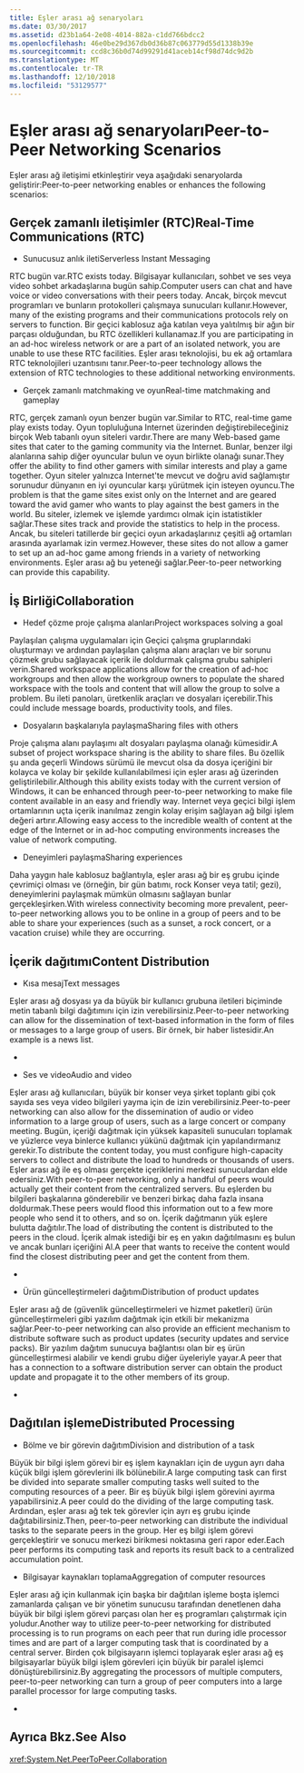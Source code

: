 ```yaml
---
title: Eşler arası ağ senaryoları
ms.date: 03/30/2017
ms.assetid: d23b1a64-2e08-4014-882a-c1dd766bdcc2
ms.openlocfilehash: 46e0be29d367db0d36b87c063779d55d1338b39e
ms.sourcegitcommit: ccd8c36b0d74d99291d41aceb14cf98d74dc9d2b
ms.translationtype: MT
ms.contentlocale: tr-TR
ms.lasthandoff: 12/10/2018
ms.locfileid: "53129577"
---
```

# <a name="peer-to-peer-networking-scenarios"></a><span data-ttu-id="b950c-102">Eşler arası ağ senaryoları</span><span class="sxs-lookup"><span data-stu-id="b950c-102">Peer-to-Peer Networking Scenarios</span></span>
<span data-ttu-id="b950c-103">Eşler arası ağ iletişimi etkinleştirir veya aşağıdaki senaryolarda geliştirir:</span><span class="sxs-lookup"><span data-stu-id="b950c-103">Peer-to-peer networking enables or enhances the following scenarios:</span></span>  
  
## <a name="real-time-communications-rtc"></a><span data-ttu-id="b950c-104">Gerçek zamanlı iletişimler (RTC)</span><span class="sxs-lookup"><span data-stu-id="b950c-104">Real-Time Communications (RTC)</span></span>  
  
-   <span data-ttu-id="b950c-105">Sunucusuz anlık ileti</span><span class="sxs-lookup"><span data-stu-id="b950c-105">Serverless Instant Messaging</span></span>  
  
 <span data-ttu-id="b950c-106">RTC bugün var.</span><span class="sxs-lookup"><span data-stu-id="b950c-106">RTC exists today.</span></span> <span data-ttu-id="b950c-107">Bilgisayar kullanıcıları, sohbet ve ses veya video sohbet arkadaşlarına bugün sahip.</span><span class="sxs-lookup"><span data-stu-id="b950c-107">Computer users can chat and have voice or video conversations with their peers today.</span></span> <span data-ttu-id="b950c-108">Ancak, birçok mevcut programları ve bunların protokolleri çalışmaya sunucuları kullanır.</span><span class="sxs-lookup"><span data-stu-id="b950c-108">However, many of the existing programs and their communications protocols rely on servers to function.</span></span> <span data-ttu-id="b950c-109">Bir geçici kablosuz ağa katılan veya yalıtılmış bir ağın bir parçası olduğundan, bu RTC özellikleri kullanamaz.</span><span class="sxs-lookup"><span data-stu-id="b950c-109">If you are participating in an ad-hoc wireless network or are a part of an isolated network, you are unable to use these RTC facilities.</span></span> <span data-ttu-id="b950c-110">Eşler arası teknolojisi, bu ek ağ ortamlara RTC teknolojileri uzantısını tanır.</span><span class="sxs-lookup"><span data-stu-id="b950c-110">Peer-to-peer technology allows the extension of RTC technologies to these additional networking environments.</span></span>  
  
-   <span data-ttu-id="b950c-111">Gerçek zamanlı matchmaking ve oyun</span><span class="sxs-lookup"><span data-stu-id="b950c-111">Real-time matchmaking and gameplay</span></span>  
  
 <span data-ttu-id="b950c-112">RTC, gerçek zamanlı oyun benzer bugün var.</span><span class="sxs-lookup"><span data-stu-id="b950c-112">Similar to RTC, real-time game play exists today.</span></span> <span data-ttu-id="b950c-113">Oyun topluluğuna Internet üzerinden değiştirebileceğiniz birçok Web tabanlı oyun siteleri vardır.</span><span class="sxs-lookup"><span data-stu-id="b950c-113">There are many Web-based game sites that cater to the gaming community via the Internet.</span></span> <span data-ttu-id="b950c-114">Bunlar, benzer ilgi alanlarına sahip diğer oyuncular bulun ve oyun birlikte olanağı sunar.</span><span class="sxs-lookup"><span data-stu-id="b950c-114">They offer the ability to find other gamers with similar interests and play a game together.</span></span> <span data-ttu-id="b950c-115">Oyun siteler yalnızca Internet'te mevcut ve doğru avid sağlamıştır sorunudur dünyanın en iyi oyuncular karşı yürütmek için isteyen oyuncu.</span><span class="sxs-lookup"><span data-stu-id="b950c-115">The problem is that the game sites exist only on the Internet and are geared toward the avid gamer who wants to play against the best gamers in the world.</span></span> <span data-ttu-id="b950c-116">Bu siteler, izlemek ve işlemde yardımcı olmak için istatistikler sağlar.</span><span class="sxs-lookup"><span data-stu-id="b950c-116">These sites track and provide the statistics to help in the process.</span></span> <span data-ttu-id="b950c-117">Ancak, bu siteleri tatillerde bir geçici oyun arkadaşlarınız çeşitli ağ ortamları arasında ayarlamak izin vermez.</span><span class="sxs-lookup"><span data-stu-id="b950c-117">However, these sites do not allow a gamer to set up an ad-hoc game among friends in a variety of networking environments.</span></span> <span data-ttu-id="b950c-118">Eşler arası ağ bu yeteneği sağlar.</span><span class="sxs-lookup"><span data-stu-id="b950c-118">Peer-to-peer networking can provide this capability.</span></span>  
  
## <a name="collaboration"></a><span data-ttu-id="b950c-119">İş Birliği</span><span class="sxs-lookup"><span data-stu-id="b950c-119">Collaboration</span></span>  
  
-   <span data-ttu-id="b950c-120">Hedef çözme proje çalışma alanları</span><span class="sxs-lookup"><span data-stu-id="b950c-120">Project workspaces solving a goal</span></span>  
  
 <span data-ttu-id="b950c-121">Paylaşılan çalışma uygulamaları için Geçici çalışma gruplarındaki oluşturmayı ve ardından paylaşılan çalışma alanı araçları ve bir sorunu çözmek grubu sağlayacak içerik ile doldurmak çalışma grubu sahipleri verin.</span><span class="sxs-lookup"><span data-stu-id="b950c-121">Shared workspace applications allow for the creation of ad-hoc workgroups and then allow the workgroup owners to populate the shared workspace with the tools and content that will allow the group to solve a problem.</span></span> <span data-ttu-id="b950c-122">Bu ileti panoları, üretkenlik araçları ve dosyaları içerebilir.</span><span class="sxs-lookup"><span data-stu-id="b950c-122">This could include message boards, productivity tools, and files.</span></span>  
  
-   <span data-ttu-id="b950c-123">Dosyaların başkalarıyla paylaşma</span><span class="sxs-lookup"><span data-stu-id="b950c-123">Sharing files with others</span></span>  
  
 <span data-ttu-id="b950c-124">Proje çalışma alanı paylaşımı alt dosyaları paylaşma olanağı kümesidir.</span><span class="sxs-lookup"><span data-stu-id="b950c-124">A subset of project workspace sharing is the ability to share files.</span></span> <span data-ttu-id="b950c-125">Bu özellik şu anda geçerli Windows sürümü ile mevcut olsa da dosya içeriğini bir kolayca ve kolay bir şekilde kullanılabilmesi için eşler arası ağ üzerinden geliştirilebilir.</span><span class="sxs-lookup"><span data-stu-id="b950c-125">Although this ability exists today with the current version of Windows, it can be enhanced through peer-to-peer networking to make file content available in an easy and friendly way.</span></span> <span data-ttu-id="b950c-126">Internet veya geçici bilgi işlem ortamlarının uçta içerik inanılmaz zengin kolay erişim sağlayan ağ bilgi işlem değeri artırır.</span><span class="sxs-lookup"><span data-stu-id="b950c-126">Allowing easy access to the incredible wealth of content at the edge of the Internet or in ad-hoc computing environments increases the value of network computing.</span></span>  
  
-   <span data-ttu-id="b950c-127">Deneyimleri paylaşma</span><span class="sxs-lookup"><span data-stu-id="b950c-127">Sharing experiences</span></span>  
  
 <span data-ttu-id="b950c-128">Daha yaygın hale kablosuz bağlantıyla, eşler arası ağ bir eş grubu içinde çevrimiçi olması ve (örneğin, bir gün batımı, rock Konser veya tatil; gezi), deneyimlerini paylaşmak mümkün olmasını sağlayan bunlar gerçekleşirken.</span><span class="sxs-lookup"><span data-stu-id="b950c-128">With wireless connectivity becoming more prevalent, peer-to-peer networking allows you to be online in a group of peers and to be able to share your experiences (such as a sunset, a rock concert, or a vacation cruise) while they are occurring.</span></span>  
  
## <a name="content-distribution"></a><span data-ttu-id="b950c-129">İçerik dağıtımı</span><span class="sxs-lookup"><span data-stu-id="b950c-129">Content Distribution</span></span>  
  
-   <span data-ttu-id="b950c-130">Kısa mesaj</span><span class="sxs-lookup"><span data-stu-id="b950c-130">Text messages</span></span>  
  
 <span data-ttu-id="b950c-131">Eşler arası ağ dosyası ya da büyük bir kullanıcı grubuna iletileri biçiminde metin tabanlı bilgi dağıtımını için izin verebilirsiniz.</span><span class="sxs-lookup"><span data-stu-id="b950c-131">Peer-to-peer networking can allow for the dissemination of text-based information in the form of files or messages to a large group of users.</span></span> <span data-ttu-id="b950c-132">Bir örnek, bir haber listesidir.</span><span class="sxs-lookup"><span data-stu-id="b950c-132">An example is a news list.</span></span>  
  
-  
  
-   <span data-ttu-id="b950c-133">Ses ve video</span><span class="sxs-lookup"><span data-stu-id="b950c-133">Audio and video</span></span>  
  
 <span data-ttu-id="b950c-134">Eşler arası ağ kullanıcıları, büyük bir konser veya şirket toplantı gibi çok sayıda ses veya video bilgileri yayma için de izin verebilirsiniz.</span><span class="sxs-lookup"><span data-stu-id="b950c-134">Peer-to-peer networking can also allow for the dissemination of audio or video information to a large group of users, such as a large concert or company meeting.</span></span> <span data-ttu-id="b950c-135">Bugün, içeriği dağıtmak için yüksek kapasiteli sunucuları toplamak ve yüzlerce veya binlerce kullanıcı yükünü dağıtmak için yapılandırmanız gerekir.</span><span class="sxs-lookup"><span data-stu-id="b950c-135">To distribute the content today, you must configure high-capacity servers to collect and distribute the load to hundreds or thousands of users.</span></span> <span data-ttu-id="b950c-136">Eşler arası ağ ile eş olması gerçekte içeriklerini merkezi sunuculardan elde edersiniz.</span><span class="sxs-lookup"><span data-stu-id="b950c-136">With peer-to-peer networking, only a handful of peers would actually get their content from the centralized servers.</span></span> <span data-ttu-id="b950c-137">Bu eşlerden bu bilgileri başkalarına gönderebilir ve benzeri birkaç daha fazla insana doldurmak.</span><span class="sxs-lookup"><span data-stu-id="b950c-137">These peers would flood this information out to a few more people who send it to others, and so on.</span></span> <span data-ttu-id="b950c-138">İçerik dağıtmanın yük eşlere bulutta dağıtılır.</span><span class="sxs-lookup"><span data-stu-id="b950c-138">The load of distributing the content is distributed to the peers in the cloud.</span></span> <span data-ttu-id="b950c-139">İçerik almak istediği bir eş en yakın dağıtılmasını eş bulun ve ancak bunları içeriğini Al.</span><span class="sxs-lookup"><span data-stu-id="b950c-139">A peer that wants to receive the content would find the closest distributing peer and get the content from them.</span></span>  
  
-  
  
-   <span data-ttu-id="b950c-140">Ürün güncelleştirmeleri dağıtımı</span><span class="sxs-lookup"><span data-stu-id="b950c-140">Distribution of product updates</span></span>  
  
 <span data-ttu-id="b950c-141">Eşler arası ağ de (güvenlik güncelleştirmeleri ve hizmet paketleri) ürün güncelleştirmeleri gibi yazılım dağıtmak için etkili bir mekanizma sağlar.</span><span class="sxs-lookup"><span data-stu-id="b950c-141">Peer-to-peer networking can also provide an efficient mechanism to distribute software such as product updates (security updates and service packs).</span></span> <span data-ttu-id="b950c-142">Bir yazılım dağıtım sunucuya bağlantısı olan bir eş ürün güncelleştirmesi alabilir ve kendi grubu diğer üyeleriyle yayar.</span><span class="sxs-lookup"><span data-stu-id="b950c-142">A peer that has a connection to a software distribution server can obtain the product update and propagate it to the other members of its group.</span></span>  
  
-  
  
## <a name="distributed-processing"></a><span data-ttu-id="b950c-143">Dağıtılan işleme</span><span class="sxs-lookup"><span data-stu-id="b950c-143">Distributed Processing</span></span>  
  
-   <span data-ttu-id="b950c-144">Bölme ve bir görevin dağıtım</span><span class="sxs-lookup"><span data-stu-id="b950c-144">Division and distribution of a task</span></span>  
  
 <span data-ttu-id="b950c-145">Büyük bir bilgi işlem görevi bir eş işlem kaynakları için de uygun ayrı daha küçük bilgi işlem görevlerini ilk bölünebilir.</span><span class="sxs-lookup"><span data-stu-id="b950c-145">A large computing task can first be divided into separate smaller computing tasks well suited to the computing resources of a peer.</span></span> <span data-ttu-id="b950c-146">Bir eş büyük bilgi işlem görevini ayırma yapabilirsiniz.</span><span class="sxs-lookup"><span data-stu-id="b950c-146">A peer could do the dividing of the large computing task.</span></span> <span data-ttu-id="b950c-147">Ardından, eşler arası ağ tek tek görevler için ayrı eş grubu içinde dağıtabilirsiniz.</span><span class="sxs-lookup"><span data-stu-id="b950c-147">Then, peer-to-peer networking can distribute the individual tasks to the separate peers in the group.</span></span> <span data-ttu-id="b950c-148">Her eş bilgi işlem görevi gerçekleştirir ve sonucu merkezi birikmesi noktasına geri rapor eder.</span><span class="sxs-lookup"><span data-stu-id="b950c-148">Each peer performs its computing task and reports its result back to a centralized accumulation point.</span></span>  
  
-   <span data-ttu-id="b950c-149">Bilgisayar kaynakları toplama</span><span class="sxs-lookup"><span data-stu-id="b950c-149">Aggregation of computer resources</span></span>  
  
 <span data-ttu-id="b950c-150">Eşler arası ağ için kullanmak için başka bir dağıtılan işleme boşta işlemci zamanlarda çalışan ve bir yönetim sunucusu tarafından denetlenen daha büyük bir bilgi işlem görevi parçası olan her eş programları çalıştırmak için yoludur.</span><span class="sxs-lookup"><span data-stu-id="b950c-150">Another way to utilize peer-to-peer networking for distributed processing is to run programs on each peer that run during idle processor times and are part of a larger computing task that is coordinated by a central server.</span></span> <span data-ttu-id="b950c-151">Birden çok bilgisayarın işlemci toplayarak eşler arası ağ eş bilgisayarlar büyük bilgi işlem görevleri için büyük bir paralel işlemci dönüştürebilirsiniz.</span><span class="sxs-lookup"><span data-stu-id="b950c-151">By aggregating the processors of multiple computers, peer-to-peer networking can turn a group of peer computers into a large parallel processor for large computing tasks.</span></span>  
  
-  
  
## <a name="see-also"></a><span data-ttu-id="b950c-152">Ayrıca Bkz.</span><span class="sxs-lookup"><span data-stu-id="b950c-152">See Also</span></span>  
 <xref:System.Net.PeerToPeer.Collaboration>
